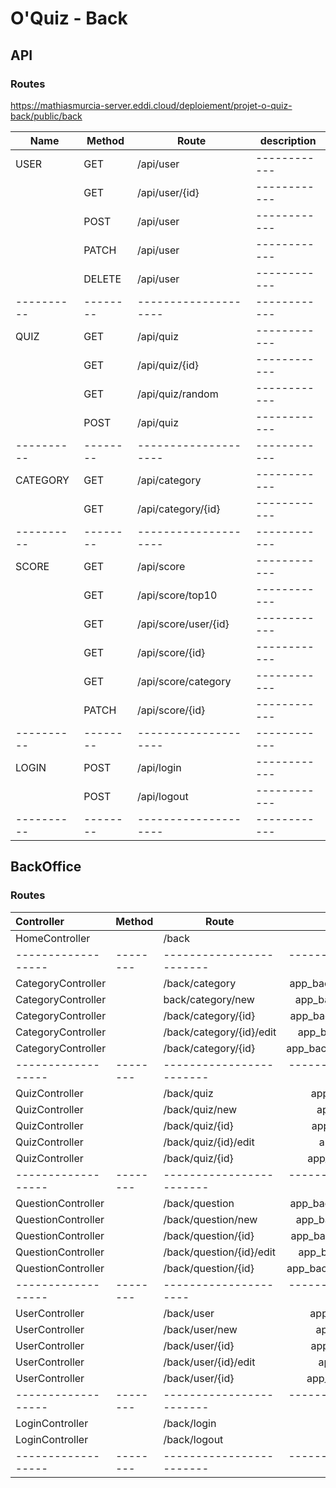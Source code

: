# O'Quiz - Back 

## API

### Routes 

https://mathiasmurcia-server.eddi.cloud/deploiement/projet-o-quiz-back/public/back

| Name     | Method | Route              | description|
|----------|--------|--------------------|------------|
| USER     | GET    |/api/user           |------------|
|          | GET    |/api/user/{id}      |------------|
|          | POST   |/api/user           |------------|
|          | PATCH  |/api/user           |------------|
|          | DELETE |/api/user           |------------|
|----------|--------|--------------------|------------|
| QUIZ     | GET    |/api/quiz           |------------|
|          | GET    |/api/quiz/{id}      |------------|
|          | GET    |/api/quiz/random    |------------|
|          | POST   |/api/quiz           |------------|
|----------|--------|--------------------|------------|
| CATEGORY | GET    |/api/category       |------------|
|          | GET    |/api/category/{id}  |------------|
|----------|--------|--------------------|------------|
| SCORE    | GET    |/api/score          |------------|
|          | GET    |/api/score/top10    |------------|
|          | GET    |/api/score/user/{id}|------------|
|          | GET    |/api/score/{id}     |------------|
|          | GET    |/api/score/category |------------|
|          | PATCH  |/api/score/{id}     |------------|
|----------|--------|--------------------|------------|
| LOGIN    | POST   |/api/login          |------------|
|          | POST   |/api/logout         |------------|
|----------|--------|--------------------|------------|



## BackOffice

### Routes 

| Controller       | Method | Route                  | Name                     |
|:-----------------|--------|------------------------|-------------------------:|
|HomeController    |        |/back	                 |app_back_home             | 
|------------------|--------|------------------------|--------------------------|
|CategoryController|        |/back/category	         |app_back_category_index   |  
|CategoryController|        |back/category/new	     |app_back_category_new     |
|CategoryController|        |/back/category/{id}	 |app_back_category_show    |
|CategoryController|        |/back/category/{id}/edit|app_back_category_edit    |
|CategoryController|        |/back/category/{id}	 |app_back_category_delete  |
|------------------|--------|------------------------|--------------------------|
|QuizController    |        |/back/quiz	             |app_back_quiz_index       |
|QuizController    |        |/back/quiz/new	         |app_back_quiz_new         |
|QuizController    |        |/back/quiz/{id}	     |app_back_quiz_show        |
|QuizController    |        |/back/quiz/{id}/edit	 |app_back_quiz_edit        |
|QuizController    |        |/back/quiz/{id}	     |app_back_quiz_delete      |
|------------------|--------|------------------------|--------------------------|
|QuestionController|        |/back/question	         |app_back_question_index   |
|QuestionController|        |/back/question/new	     |app_back_question_new     |
|QuestionController|        |/back/question/{id}	 |app_back_question_show    |
|QuestionController|        |/back/question/{id}/edit|app_back_question_edit    |
|QuestionController|        |/back/question/{id}	 |app_back_question_delete  |
|------------------|--------|---------------------   |--------------------------|
|UserController    |        |/back/user	             |app_back_user_index       |
|UserController    |        |/back/user/new	         |app_back_user_new         |
|UserController    |        |/back/user/{id}	     |app_back_user_show        |
|UserController    |        |/back/user/{id}/edit    |app_back_user_edit        |
|UserController    |        |/back/user/{id}	     |app_back_user_delete      |
|------------------|--------|------------------------|--------------------------|
|LoginController   |        |/back/login	         |app_back_login            |
|LoginController   |        |/back/logout	         |app_back_logout           |
|------------------|--------|------------------------|--------------------------|
